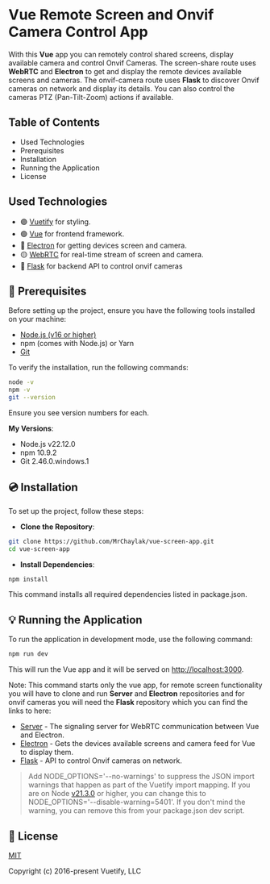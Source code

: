 # Vue Remote Screen and Onvif Camera Control App

With this **Vue** app you can remotely control shared screens, display available camera and control Onvif Cameras. The screen-share route uses **WebRTC** and **Electron** to get and display the remote devices available screens and cameras. The onvif-camera route uses **Flask** to discover Onvif cameras on network and display its details. You can also control the cameras PTZ (Pan-Tilt-Zoom) actions if available.

## Table of Contents

- Used Technologies
- Prerequisites
- Installation
- Running the Application
- License

## Used Technologies

- 🟣 [Vuetify](https://vuetifyjs.com/) for styling.
- 🟢 [Vue](https://vuejs.org/) for frontend framework.
- 🔵 [Electron](https://www.electronjs.org/) for getting devices screen and camera.
- 🟡 [WebRTC](https://webrtc.org/) for real-time stream of screen and camera.
- 🔴 [Flask](https://flask.palletsprojects.com/) for backend API to control onvif cameras

## 📌 Prerequisites

Before setting up the project, ensure you have the following tools installed on your machine:

- [Node.js (v16 or higher)](https://nodejs.org/)
- npm (comes with Node.js) or Yarn
- [Git](https://git-scm.com/)


To verify the installation, run the following commands:

```bash
node -v
npm -v
git --version
```

Ensure you see version numbers for each.

**My Versions**:

- Node.js v22.12.0
- npm 10.9.2
- Git 2.46.0.windows.1

## 💿 Installation

To set up the project, follow these steps:

- **Clone the Repository**: 

```bash
git clone https://github.com/MrChaylak/vue-screen-app.git
cd vue-screen-app
```

- **Install Dependencies**: 

```bash
npm install
```

This command installs all required dependencies listed in package.json.

## 💡 Running the Application

To run the application in development mode, use the following command:

```bash
npm run dev
```

This will run the Vue app and it will be served on [http://localhost:3000](http://localhost:3000/).

Note: This command starts only the vue app, for remote screen functionality you will have to clone and run **Server** and **Electron** repositories and for onvif cameras you will need the **Flask** repository which you can find the links to here:
- [Server](https://github.com/MrChaylak/server-screen-app.git) - The signaling server for WebRTC communication between Vue and Electron.
- [Electron](https://github.com/MrChaylak/electron-screen-app.git) - Gets the devices available screens and camera feed for Vue to display them.
- [Flask](https://github.com/MrChaylak/onvif-flask.git) - API to control Onvif cameras on network.

> Add NODE_OPTIONS='--no-warnings' to suppress the JSON import warnings that happen as part of the Vuetify import mapping. If you are on Node [v21.3.0](https://nodejs.org/en/blog/release/v21.3.0) or higher, you can change this to NODE_OPTIONS='--disable-warning=5401'. If you don't mind the warning, you can remove this from your package.json dev script.

## 📑 License
[MIT](http://opensource.org/licenses/MIT)

Copyright (c) 2016-present Vuetify, LLC
